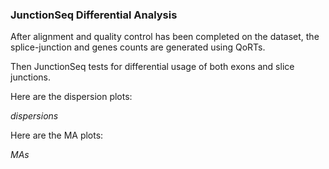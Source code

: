 ### JunctionSeq Differential Analysis

After alignment and quality control has been completed on the dataset, the splice-junction and genes counts are generated using QoRTs.

Then JunctionSeq tests for differential usage of both exons and slice junctions.

Here are the dispersion plots:

$dispersions$

Here are the MA plots:

$MAs$

